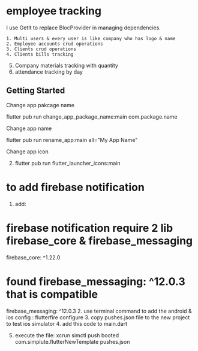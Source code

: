 
# employee tracking

I use GetIt to replace BlocProvider in managing dependencies.


	1. Multi users & every user is like company who has logo & name
	2. Employee accounts crud operations
	3. Clients crud operations
	4. Clients bills tracking
  5. Company materials tracking with quantity
  6. attendance tracking by day 

## Getting Started

Change app pakcage name

flutter pub run change_app_package_name:main com.package.name

Change app name

flutter pub run rename_app:main all="My App Name"

Change app icon


2. flutter pub run flutter_launcher_icons:main

# to add firebase notification
1. add:

# firebase notification require 2 lib firebase_core & firebase_messaging

firebase_core: ^1.22.0

# found firebase_messaging: ^12.0.3 that is compatible

firebase_messaging: ^12.0.3 2. use terminal command to add the android & ios config :
flutterfire configure 3. copy pushes.json file to the new project to test ios simulator 4. add this code to main.dart

<!-- WidgetsFlutterBinding.ensureInitialized();
  await Firebase.initializeApp(
    options: DefaultFirebaseOptions.currentPlatform,
  );
  // add firebase notification permission request
  FirebaseMessaging messaging = FirebaseMessaging.instance;
  NotificationSettings settings = await messaging.requestPermission(
    alert: true,
    announcement: false,
    badge: true,
    carPlay: false,
    criticalAlert: false,
    provisional: false,
    sound: true,
  );

  print('User granted permission: ${settings.authorizationStatus}');
-->

5. execute the file:
   xcrun simctl push booted com.simplute.flutterNewTemplate pushes.json
